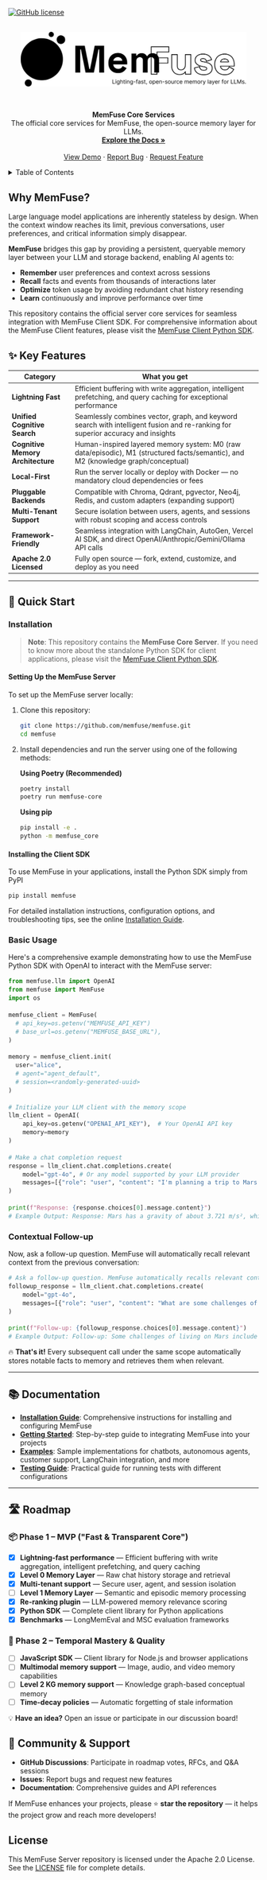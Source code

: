 <a id="readme-top"></a>

[![GitHub license](https://img.shields.io/badge/license-Apache%202.0-blue.svg)](https://github.com/Percena/MemFuse/blob/readme/LICENSE)

<!-- PROJECT LOGO -->
<br />
<div align="center">
  <a href="https://memfuse.vercel.app/">
    <img src="docs/assets/logo.png" alt="MemFuse Logo"
         style="max-width: 90%; height: auto; display: block; margin: 0 auto; padding-left: 16px; padding-right: 16px;">
  </a>
  <br />
  <br />

  <p align="center">
    <strong>MemFuse Core Services</strong>
    <br />
    The official core services for MemFuse, the open-source memory layer for LLMs.
    <br />
    <a href="https://memfuse.vercel.app/"><strong>Explore the Docs »</strong></a>
    <br />
    <br />
    <a href="https://memfuse.vercel.app/">View Demo</a>
    &middot;
    <a href="https://github.com/memfuse/memfuse/issues">Report Bug</a>
    &middot;
    <a href="https://github.com/memfuse/memfuse/issues">Request Feature</a>
  </p>
</div>

<!-- TABLE OF CONTENTS -->
<details>
  <summary>Table of Contents</summary>
  <ol>
    <li>
      <a href="#why-memfuse">Why MemFuse?</a>
    </li>
    <li>
      <a href="#key-features">Key Features</a>
    </li>
    <li><a href="#quick-start">Quick Start</a></li>
    <li><a href="#documentation">Documentation</a></li>
    <li><a href="#roadmap">Roadmap</a></li>
    <li><a href="#community-support">Community & Support</a></li>
  </ol>
</details>

## Why MemFuse?

Large language model applications are inherently stateless by design.
When the context window reaches its limit, previous conversations, user preferences, and critical information simply disappear.

**MemFuse** bridges this gap by providing a persistent, queryable memory layer between your LLM and storage backend, enabling AI agents to:

- **Remember** user preferences and context across sessions
- **Recall** facts and events from thousands of interactions later
- **Optimize** token usage by avoiding redundant chat history resending
- **Learn** continuously and improve performance over time

This repository contains the official server core services for seamless integration with MemFuse Client SDK. For comprehensive information about the MemFuse Client features, please visit the [MemFuse Client Python SDK](https://github.com/memfuse/memfuse-python).

## ✨ Key Features

| Category                          | What you get                                                                                                                      |
| --------------------------------- | --------------------------------------------------------------------------------------------------------------------------------- |
| **Lightning Fast**                | Efficient buffering with write aggregation, intelligent prefetching, and query caching for exceptional performance                |
| **Unified Cognitive Search**      | Seamlessly combines vector, graph, and keyword search with intelligent fusion and re-ranking for superior accuracy and insights   |
| **Cognitive Memory Architecture** | Human-inspired layered memory system: M0 (raw data/episodic), M1 (structured facts/semantic), and M2 (knowledge graph/conceptual) |
| **Local-First**                   | Run the server locally or deploy with Docker — no mandatory cloud dependencies or fees                                            |
| **Pluggable Backends**            | Compatible with Chroma, Qdrant, pgvector, Neo4j, Redis, and custom adapters (expanding support)                                   |
| **Multi-Tenant Support**          | Secure isolation between users, agents, and sessions with robust scoping and access controls                                      |
| **Framework-Friendly**            | Seamless integration with LangChain, AutoGen, Vercel AI SDK, and direct OpenAI/Anthropic/Gemini/Ollama API calls                  |
| **Apache 2.0 Licensed**           | Fully open source — fork, extend, customize, and deploy as you need                                                               |

---

## 🚀 Quick Start

### Installation

> **Note**: This repository contains the **MemFuse Core Server**. If you need to know more about the standalone Python SDK for client applications, please visit the [MemFuse Client Python SDK](https://github.com/memfuse/memfuse-python).

#### Setting Up the MemFuse Server

To set up the MemFuse server locally:

1.  Clone this repository:

    ```bash
    git clone https://github.com/memfuse/memfuse.git
    cd memfuse
    ```

2.  Install dependencies and run the server using one of the following methods:

    **Using Poetry (Recommended)**

    ```bash
    poetry install
    poetry run memfuse-core
    ```

    **Using pip**

    ```bash
    pip install -e .
    python -m memfuse_core
    ```

#### Installing the Client SDK

To use MemFuse in your applications, install the Python SDK simply from PyPI

```bash
pip install memfuse
```

For detailed installation instructions, configuration options, and troubleshooting tips, see the online [Installation Guide](https://memfuse.vercel.app/docs/installation).

### Basic Usage

Here's a comprehensive example demonstrating how to use the MemFuse Python SDK with OpenAI to interact with the MemFuse server:

```python
from memfuse.llm import OpenAI
from memfuse import MemFuse
import os

memfuse_client = MemFuse(
  # api_key=os.getenv("MEMFUSE_API_KEY")
  # base_url=os.getenv("MEMFUSE_BASE_URL"),
)

memory = memfuse_client.init(
  user="alice",
  # agent="agent_default",
  # session=<randomly-generated-uuid>
)

# Initialize your LLM client with the memory scope
llm_client = OpenAI(
    api_key=os.getenv("OPENAI_API_KEY"),  # Your OpenAI API key
    memory=memory
)

# Make a chat completion request
response = llm_client.chat.completions.create(
    model="gpt-4o", # Or any model supported by your LLM provider
    messages=[{"role": "user", "content": "I'm planning a trip to Mars. What is the gravity there?"}]
)

print(f"Response: {response.choices[0].message.content}")
# Example Output: Response: Mars has a gravity of about 3.721 m/s², which is about 38% of Earth's gravity.
```

### Contextual Follow-up

Now, ask a follow-up question. MemFuse will automatically recall relevant context from the previous conversation:

```python
# Ask a follow-up question. MemFuse automatically recalls relevant context.
followup_response = llm_client.chat.completions.create(
    model="gpt-4o",
    messages=[{"role": "user", "content": "What are some challenges of living on that planet?"}]
)

print(f"Follow-up: {followup_response.choices[0].message.content}")
# Example Output: Follow-up: Some challenges of living on Mars include its thin atmosphere, extreme temperatures, high radiation levels, and the lack of liquid water on the surface.
```

🔥 **That's it!** Every subsequent call under the same scope automatically stores notable facts to memory and retrieves them when relevant.

---

## 📚 Documentation

- **[Installation Guide](https://memfuse.vercel.app/docs/installation)**: Comprehensive instructions for installing and configuring MemFuse
- **[Getting Started](https://memfuse.vercel.app/docs/quickstart)**: Step-by-step guide to integrating MemFuse into your projects
- **[Examples](https://github.com/memfuse/memfuse-python/tree/main/examples)**: Sample implementations for chatbots, autonomous agents, customer support, LangChain integration, and more
- **[Testing Guide](tests/TEST.md)**: Practical guide for running tests with different configurations

---

## 🛣 Roadmap

### 📦 Phase 1 – MVP ("Fast & Transparent Core")

- [x] **Lightning-fast performance** — Efficient buffering with write aggregation, intelligent prefetching, and query caching
- [x] **Level 0 Memory Layer** — Raw chat history storage and retrieval
- [x] **Multi-tenant support** — Secure user, agent, and session isolation
- [ ] **Level 1 Memory Layer** — Semantic and episodic memory processing
- [x] **Re-ranking plugin** — LLM-powered memory relevance scoring
- [x] **Python SDK** — Complete client library for Python applications
- [x] **Benchmarks** — LongMemEval and MSC evaluation frameworks

### 🧭 Phase 2 – Temporal Mastery & Quality

- [ ] **JavaScript SDK** — Client library for Node.js and browser applications
- [ ] **Multimodal memory support** — Image, audio, and video memory capabilities
- [ ] **Level 2 KG memory support** — Knowledge graph-based conceptual memory
- [ ] **Time-decay policies** — Automatic forgetting of stale information

💡 **Have an idea?** Open an issue or participate in our discussion board!

## 🤝 Community & Support

- **GitHub Discussions**: Participate in roadmap votes, RFCs, and Q&A sessions
- **Issues**: Report bugs and request new features
- **Documentation**: Comprehensive guides and API references

If MemFuse enhances your projects, please ⭐ **star the repository** — it helps the project grow and reach more developers!

## License

This MemFuse Server repository is licensed under the Apache 2.0 License. See the [LICENSE](LICENSE) file for complete details.
